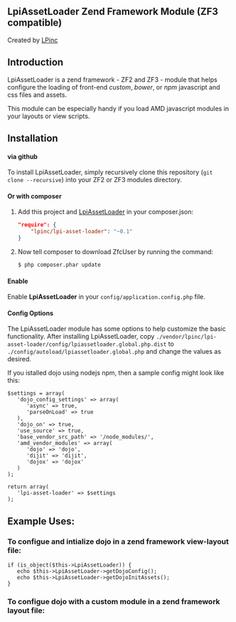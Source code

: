## LpiAssetLoader Zend Framework Module (ZF3 compatible)

Created by [LPinc](http://livingpages.com/)

## Introduction

LpiAssetLoader is a zend framework - ZF2 and ZF3 - module that helps configure the loading of front-end _custom_, _bower_, or _npm_ javascript and css files and assets.

This module can be especially handy if you load AMD javascript modules in your layouts or view scripts.

## Installation

#### via github

To install LpiAssetLoader, simply recursively clone this repository (`git clone
--recursive`) into your ZF2 or ZF3 modules directory.

#### Or with composer

1. Add this project and [LpiAssetLoader](https://github.com/lpinc/lpi-asset-loader) in your composer.json:

    ```json
    "require": {
        "lpinc/lpi-asset-loader": "~0.1"
    }
    ```

2. Now tell composer to download ZfcUser by running the command:

    ```bash
    $ php composer.phar update
    ```

#### Enable

Enable __LpiAssetLoader__ in your `config/application.config.php` file.

#### Config Options

The LpiAssetLoader module has some options to help customize the basic functionality. After installing LpiAssetLoader, copy
`./vendor/lpinc/lpi-asset-loader/config/lpiassetloader.global.php.dist` to
`./config/autoload/lpiassetloader.global.php` and change the values as desired.

If you istalled dojo using nodejs npm, then a sample config might look like this:

```
$settings = array(
   'dojo_config_settings' => array(
      'async' => true,
      'parseOnLoad' => true
   ),
   'dojo_on' => true,
   'use_source' => true,
   'base_vendor_src_path' => '/node_modules/',
   'amd_vendor_modules' => array(
      'dojo' => 'dojo',
      'dijit' => 'dijit',
      'dojox' => 'dojox'
   )
);

return array(
   'lpi-asset-loader' => $settings
);
```

## Example Uses:

### To configue and intialize dojo in a zend framework view-layout file:

```
if (is_object($this->LpiAssetLoader)) {
   echo $this->LpiAssetLoader->getDojoConfig();
   echo $this->LpiAssetLoader->getDojoInitAssets();
}
```

### To configue dojo with a custom module in a zend framework layout file:
